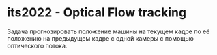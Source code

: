 # its2022 - Optical Flow tracking
Задача прогнозировать положение машины на текущем кадре по её положению на предыдущем кадре с одной камеры с помощью оптического потока.